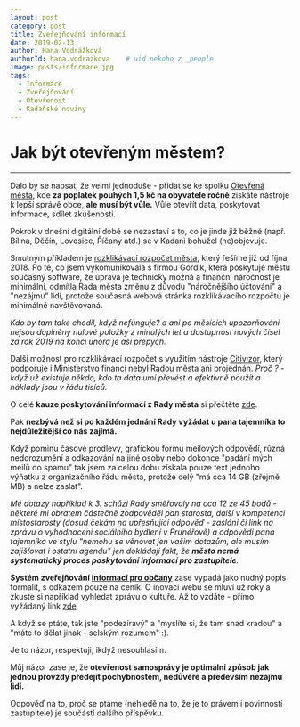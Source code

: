 ```yaml
---
layout: post
category: post
title: Zveřejňování informací
date: 2019-02-13
author: Hana Vodrážková
authorId: hana.vodrazkova    # uid nekoho z _people
image: posts/informace.jpg
tags:
  - Informace
  - Zveřejňování 
  - Otevřenost
  - Kadaňské noviny
---
```



Jak být otevřeným městem?
===
---

Dalo by se napsat, že velmi jednoduše - přidat se ke spolku [Otevřená města](https://www.otevrenamesta.cz), kde **za poplatek pouhých 1,5 kč na obyvatele ročně** získáte nástroje k lepší správě obce, **ale musí být vůle.** 
Vůle otevřít data, poskytovat informace, sdílet zkušenosti.

Pokrok v dnešní digitální době se nezastaví a to, co je jinde již běžné (např. Bílina, Děčín, Lovosice, Říčany atd.) se v Kadani bohužel (ne)objevuje.

Smutným příkladem je [rozklikávací rozpočet města](https://kadan.pirati.cz/aktuality/rozpocet.html), který řešíme již od října 2018.
Po té, co jsem vykomunikovala s firmou Gordik, která poskytuje městu současný software, že úprava je technicky možná a finanční náročnost je minimální, odmítla Rada města změnu z důvodu "náročnějšího účtování" a "nezájmu" lidí, protože současná webová stránka rozklikávacího rozpočtu je minimálně navštěvovaná. 

*Kdo by tam také chodil, když nefunguje? a ani po měsících upozorňování nejsou doplněny nulové položky z minulých let
a dostupnost nových čísel za rok 2019 na konci února je asi přepych.*

Další možnost pro rozklikávací rozpočet s využitím nástroje [Citivizor](https://www.cityvizor.cz), který podporuje i Ministerstvo financí nebyl Radou města ani projednán. 
*Proč ? - když už existuje někdo, kdo ta data umí převést a efektivně použít a náklady jsou v řádu tisíců.* 
  
O celé **kauze poskytování informací z Rady města** si přečtěte [zde](https://kadan.pirati.cz/aktuality/kauza-informace.html).

Pak **nezbývá než si po každém jednání Rady vyžádat u pana tajemníka to nejdůležitější co nás zajímá.**

Když pominu časové prodlevy, grafickou formu meilových odpovědí, různá nedorozumění a odkazování na jiné osoby nebo dokonce 
"padání mých meilů do spamu" tak jsem za celou dobu získala pouze text jednoho výňatku z organizačního řádu města, protože celý 
"má cca 14 GB (zřejmě MB) a nelze zaslat".  

*Mé dotazy například k 3. schůzi Rady směřovaly na cca 12 ze 45 bodů* 
*- některé mi obratem částečně zodpověděl pan starosta,* 
*další v kompetenci místostarosty (dosud čekám na upřesňující odpověď - zaslání či link na zprávu o vyhodnocení sociálního bydlení v Prunéřově) 
a odpovědi pana tajemníka ve stylu "nemohu se věnovat jen vašim dotazům, ale musím zajišťovat i ostatní agendu" jen dokládají fakt, že **město nemá systematický proces poskytování informací pro zastupitele**.*

**Systém zveřejňování [informací pro občany](http://www.mesto-kadan.cz/obcan/155/povinne-zverejnovane-informace)** zase vypadá jako nudný popis formalit, s odkazem pouze na ceník. 
O inovaci webu se mluví už roky a zkuste si například vyhledat zprávu o kultuře.
Až to vzdáte - přímo vyžádaný link [zde](http://www.mesto-kadan.eu/sekce/16/dokumenty-ke-stazeni).


A když se ptáte, tak jste "podezíravý" a "myslíte si, že tam snad kradou" a "máte to dělat jinak - selským rozumem" :).

Je to názor, respektuji, ikdyž nesouhlasím. 

Můj názor zase je, že **otevřenost samosprávy je optimální způsob jak jednou provždy předejít pochybnostem, nedůvěře a především nezájmu lidí.**  

Odpověď na to, proč se ptáme (nehledě na to, že je to právem i povinností zastupitele) je součástí dalšího příspěvku.
